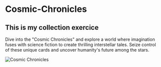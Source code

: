 # Cosmic-Chronicles

## This is my collection exercice

Dive into the "Cosmic Chronicles" and explore a world where imagination fuses with science fiction to create thrilling interstellar tales. Seize control of these unique cards and uncover humanity's future among the stars.

![Cosmic Chronicles](https://th.bing.com/th/id/OIG.Ni6Tj_RY3ZYsS1LOlpW.?pid=ImgGn)
